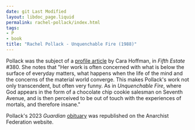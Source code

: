```yaml
---
date: git Last Modified
layout: libdoc_page.liquid
permalink: rachel-pollack/index.html
tags:
- P
- book
title: "Rachel Pollack - Unquenchable Fire (1988)"
---
```


Pollack was the subject of a <a href="https://www.fifthestate.org/archive/380-spring-2009/rachel-pollack-willing-change-everything/">profile article</a> by Cara Hoffman, in _Fifth Estate_ #380. She notes 
that "Her work is often concerned with what is below the surface of everyday matters, what happens when the life of the mind and the concerns of the material world converge. 
This makes Pollack's work not only transcendent, but often very funny. As in _Unquenchable Fire_, where God appears in the form of a chocolate chip cookie salesman on Seventh Avenue, and is then perceived to be 
out of touch with the experiences of mortals, and therefore insane."

Pollack's 2023 _Guardian_ <a href="https://www.anarchistfederation.net/rachel-pollack-obituary/">obituary</a> was republished on the Anarchist Federation website.